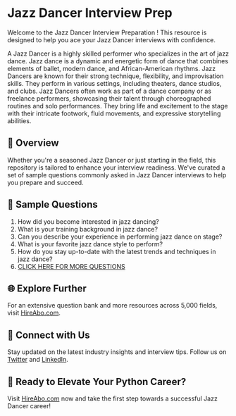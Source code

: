 # Jazz Dancer Interview Prep

Welcome to the Jazz Dancer Interview Preparation ! This resource is designed to help you ace your Jazz Dancer interviews with confidence.

A Jazz Dancer is a highly skilled performer who specializes in the art of jazz dance. Jazz dance is a dynamic and energetic form of dance that combines elements of ballet, modern dance, and African-American rhythms. Jazz Dancers are known for their strong technique, flexibility, and improvisation skills. They perform in various settings, including theaters, dance studios, and clubs. Jazz Dancers often work as part of a dance company or as freelance performers, showcasing their talent through choreographed routines and solo performances. They bring life and excitement to the stage with their intricate footwork, fluid movements, and expressive storytelling abilities.

## 🚀 Overview

Whether you're a seasoned Jazz Dancer or just starting in the field, this repository is tailored to enhance your interview readiness. We've curated a set of sample questions commonly asked in Jazz Dancer interviews to help you prepare and succeed.

## 📝 Sample Questions

1. How did you become interested in jazz dancing?
2. What is your training background in jazz dance?
3. Can you describe your experience in performing jazz dance on stage?
4. What is your favorite jazz dance style to perform?
5. How do you stay up-to-date with the latest trends and techniques in jazz dance?
6. [CLICK HERE FOR MORE QUESTIONS](https://hireabo.com/job/16_4_6/Jazz%20Dancer)

## 🌐 Explore Further

For an extensive question bank and more resources across 5,000 fields, visit [HireAbo.com](https://www.hireabo.com).

## 📱 Connect with Us

Stay updated on the latest industry insights and interview tips. Follow us on [Twitter](https://twitter.com/hireabo) and [LinkedIn](https://www.linkedin.com/in/hire-abo-3609972a8/).

## 🚀 Ready to Elevate Your Python Career?

Visit [HireAbo.com](https://www.hireabo.com) now and take the first step towards a successful Jazz Dancer career!